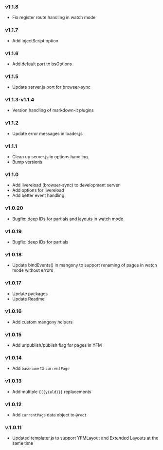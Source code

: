 ### v1.1.8
- Fix register route handling in watch mode

### v1.1.7
- Add injectScript option

### v1.1.6
- Add default port to bsOptions

### v1.1.5
- Update server.js port for browser-sync

### v1.1.3-v1.1.4
- Version handling of markdown-it plugins

### v1.1.2
- Update error messages in loader.js

### v1.1.1
- Clean up server.js in options handling
- Bump versions

### v1.1.0
- Add livereload (browser-sync) to development server
- Add options for livereload
- Add better event handling 

### v1.0.20
- Bugfix: deep IDs for partials and layouts in watch mode

### v1.0.19
- Bugfix: deep IDs for partials

### v1.0.18
- Update bindEvents() in mangony to support renaming of pages in watch mode without errors 

### v1.0.17
- Update packages
- Update Readme

### v1.0.16
- Add custom mangony helpers

### v1.0.15
- Add unpublish/publish flag for pages in YFM

### v1.0.14
- Add `basename` to `currentPage`

### v1.0.13
- Add multiple `{{{yield}}}` replacements

### v1.0.12
- Add `currentPage` data object to `@root`

### v.1.0.11
- Updated templater.js to support YFMLayout and Extended Layouts at the same time
